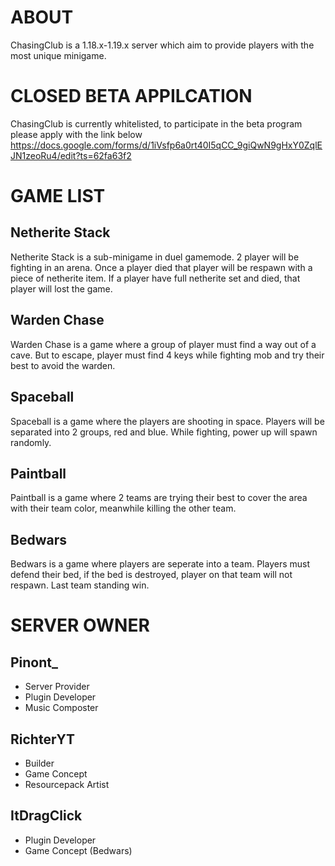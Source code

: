 # **ABOUT**
ChasingClub is a 1.18.x-1.19.x server which aim to provide players with the most unique minigame.

# **CLOSED BETA APPILCATION**
ChasingClub is currently whitelisted, to participate in the beta program please apply with the link below
https://docs.google.com/forms/d/1iVsfp6a0rt40I5qCC_9giQwN9gHxY0ZqlEJN1zeoRu4/edit?ts=62fa63f2


# **GAME LIST**
## Netherite Stack
Netherite Stack is a sub-minigame in duel gamemode. 2 player will be fighting in an arena. Once a player died that player will be respawn with a piece of netherite item. If a player have full netherite set and died, that player will lost the game.

## Warden Chase
Warden Chase is a game where a group of player must find a way out of a cave. But to escape, player must find 4 keys while fighting mob and try their best to avoid the warden.

## Spaceball
Spaceball is a game where the players are shooting in space. Players will be separated into 2 groups, red and blue. While fighting, power up will spawn randomly. 

## Paintball
Paintball is a game where 2 teams are trying their best to cover the area with their team color, meanwhile killing the other team.

## Bedwars
Bedwars is a game where players are seperate into a team. Players must defend their bed, if the bed is destroyed, player on that team will not respawn. Last team standing win.

# **SERVER OWNER**
## Pinont_
- Server Provider
- Plugin Developer
- Music Composter

## RichterYT
- Builder
- Game Concept
- Resourcepack Artist

## ItDragClick
- Plugin Developer
- Game Concept (Bedwars)
